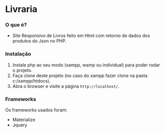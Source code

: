 # Livraria

### O que é?

- Site Responsivo de Livros feito em Html com retorno de dados dos produtos do Json no PHP.


### Instalação

1. Instale php ao seu modo (xampp, wamp ou individual) para poder rodar o projeto.
2. Faça clone deste projeto (no caso do xampp fazer clone na pasta c:/xampp/htdocs).
3. Abra o browser e visite a página `http://localhost/`.

### Frameworks

Os frameworks usados foram:

- Materialize
- Jquery










